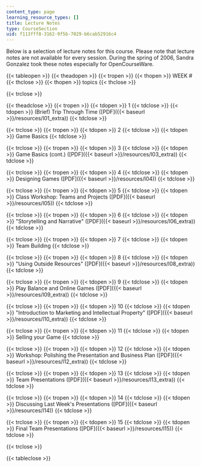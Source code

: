 ```yaml
---
content_type: page
learning_resource_types: []
title: Lecture Notes
type: CourseSection
uid: f113fff8-3162-9f5b-7029-b6cab52916c4
---
```


Below is a selection of lecture notes for this course. Please note that lecture notes are not available for every session. During the spring of 2006, Sandra Gonzalez took these notes especially for OpenCourseWare.

{{< tableopen >}}
{{< theadopen >}}
{{< tropen >}}
{{< thopen >}}
WEEK #
{{< thclose >}}
{{< thopen >}}
topics
{{< thclose >}}

{{< trclose >}}

{{< theadclose >}}
{{< tropen >}}
{{< tdopen >}}
1
{{< tdclose >}}
{{< tdopen >}}
(Brief) Trip Through Time ([PDF]({{< baseurl >}}/resources/l01_extra))
{{< tdclose >}}

{{< trclose >}}
{{< tropen >}}
{{< tdopen >}}
2
{{< tdclose >}}
{{< tdopen >}}
Game Basics
{{< tdclose >}}

{{< trclose >}}
{{< tropen >}}
{{< tdopen >}}
3
{{< tdclose >}}
{{< tdopen >}}
Game Basics (cont.) ([PDF]({{< baseurl >}}/resources/l03_extra))
{{< tdclose >}}

{{< trclose >}}
{{< tropen >}}
{{< tdopen >}}
4
{{< tdclose >}}
{{< tdopen >}}
Designing Games ([PDF]({{< baseurl >}}/resources/l04))
{{< tdclose >}}

{{< trclose >}}
{{< tropen >}}
{{< tdopen >}}
5
{{< tdclose >}}
{{< tdopen >}}
Class Workshop: Teams and Projects ([PDF]({{< baseurl >}}/resources/l05))
{{< tdclose >}}

{{< trclose >}}
{{< tropen >}}
{{< tdopen >}}
6
{{< tdclose >}}
{{< tdopen >}}
"Storytelling and Narrative" ([PDF]({{< baseurl >}}/resources/l06_extra))
{{< tdclose >}}

{{< trclose >}}
{{< tropen >}}
{{< tdopen >}}
7
{{< tdclose >}}
{{< tdopen >}}
Team Building
{{< tdclose >}}

{{< trclose >}}
{{< tropen >}}
{{< tdopen >}}
8
{{< tdclose >}}
{{< tdopen >}}
"Using Outside Resources" ([PDF]({{< baseurl >}}/resources/l08_extra))
{{< tdclose >}}

{{< trclose >}}
{{< tropen >}}
{{< tdopen >}}
9
{{< tdclose >}}
{{< tdopen >}}
Play Balance and Online Games ([PDF]({{< baseurl >}}/resources/l09_extra))
{{< tdclose >}}

{{< trclose >}}
{{< tropen >}}
{{< tdopen >}}
10
{{< tdclose >}}
{{< tdopen >}}
"Introduction to Marketing and Intellectual Property" ([PDF]({{< baseurl >}}/resources/l10_extra))
{{< tdclose >}}

{{< trclose >}}
{{< tropen >}}
{{< tdopen >}}
11
{{< tdclose >}}
{{< tdopen >}}
Selling your Game
{{< tdclose >}}

{{< trclose >}}
{{< tropen >}}
{{< tdopen >}}
12
{{< tdclose >}}
{{< tdopen >}}
Workshop: Polishing the Presentation and Business Plan ([PDF]({{< baseurl >}}/resources/l12_extra))
{{< tdclose >}}

{{< trclose >}}
{{< tropen >}}
{{< tdopen >}}
13
{{< tdclose >}}
{{< tdopen >}}
Team Presentations ([PDF]({{< baseurl >}}/resources/l13_extra))
{{< tdclose >}}

{{< trclose >}}
{{< tropen >}}
{{< tdopen >}}
14
{{< tdclose >}}
{{< tdopen >}}
Discussing Last Week's Presentations ([PDF]({{< baseurl >}}/resources/l14))
{{< tdclose >}}

{{< trclose >}}
{{< tropen >}}
{{< tdopen >}}
15
{{< tdclose >}}
{{< tdopen >}}
Final Team Presentations ([PDF]({{< baseurl >}}/resources/l15))
{{< tdclose >}}

{{< trclose >}}

{{< tableclose >}}